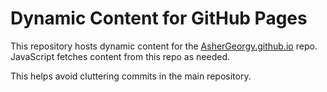 # Dynamic Content for GitHub Pages

This repository hosts dynamic content for the [AsherGeorgy.github.io](https://github.com/AsherGeorgy/AsherGeorgy.github.io) repo. JavaScript fetches content from this repo as needed. 

This helps avoid cluttering commits in the main repository.
